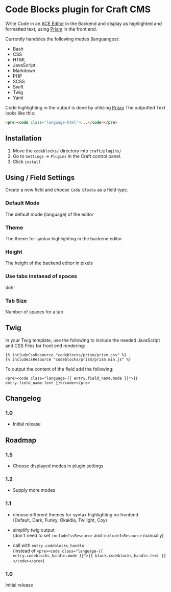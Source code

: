 # Code Blocks plugin for Craft CMS

Write Code in an [ACE Editor](http://ace.c9.io/) in the Backend and display as highlighted and formatted text, using [Prism](http://prismjs.com/) in the front end.

Currently handeles the following modes (languanges):
    
- Bash
- CSS
- HTML
- JavaScript
- Markdown
- PHP
- SCSS
- Swift
- Twig
- Yaml

Code highlighting in the output is done by utilizing [Prism](http://prismjs.com/)
The outputted Text looks like this:

```html
<pre><code class="language-html">...</code></pre>
```


## Installation
1. Move the `codeblocks/` directory into `craft/plugins/`
2. Go to `Settings` -> `Plugins` in the Craft control panel.
3. Click `install`

## Using / Field Settings
Create a new field and choose `Code Blocks` as a field type.

### Default Mode
The default mode (language) of the editor

### Theme
The theme for syntax highlighting in the backend editor

### Height
The height of the backend editor in pixels

### Use tabs instaead of spaces
doh!

### Tab Size
Number of spaces for a tab

## Twig
In your Twig template, use the following to include the needed JavaScript and CSS Files for front end rendering:

```twig
{% includeCssResource "codeblocks/prism/prism.css" %}
{% includeJsResource "codeblocks/prism/prism.min.js" %}
```

To output the content of the field add the following:

```twig
<pre><code class="language-{{ entry.field_name.mode }}">{{ entry.field_name.text }}</code></pre>
```


## Changelog

### 1.0

* Initial release

## Roadmap

### 1.5

- Choose displayed modes in plugin settings

### 1.2

- Supply more modes

### 1.1

- choose different themes for syntax highlighting on frontend  
  (Default, Dark, Funky, Okaidia, Twilight, Coy)

- simplify twig output  
  (don't need to set `includeCssResource` and `includeJsResource` manually)

- call with `entry.codeblocks_handle`  
  (instead of `<pre><code class="language-{{ entry.codeblocks_handle.mode }}">{{ block.codeblocks_handle.text }}</code></pre>`)


### 1.0
Initial release
